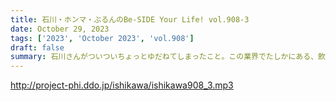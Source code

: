 ```yaml
---
title: 石川・ホンマ・ぶるんのBe-SIDE Your Life! vol.908-3
date: October 29, 2023
tags: ['2023', 'October 2023', 'vol.908']
draft: false
summary: 石川さんがついついちょっとゆだねてしまったこと。この業界でたしかにある、飲み会にまつわる話。
---
```


http://project-phi.ddo.jp/ishikawa/ishikawa908_3.mp3